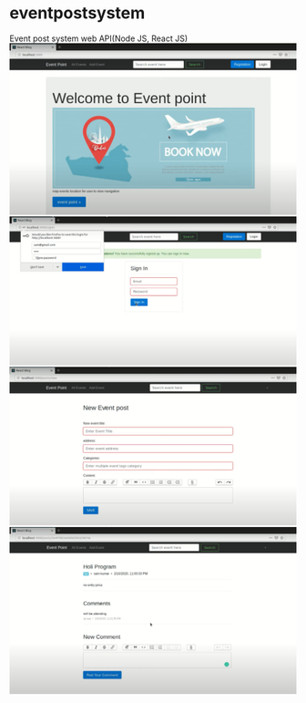 # eventpostsystem
Event post system web API(Node JS, React JS)
![home page](https://github.com/shivasubedi/eventpostsystem/blob/main/1.PNG)
![register system](https://github.com/shivasubedi/eventpostsystem/blob/main/2.PNG)
![login system](https://github.com/shivasubedi/eventpostsystem/blob/main/3.PNG)
![comment system](https://github.com/shivasubedi/eventpostsystem/blob/main/4.PNG)

